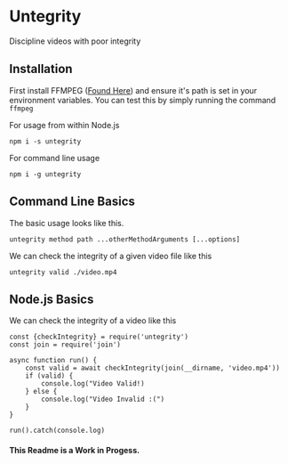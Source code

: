# Untegrity
Discipline videos with poor integrity

## Installation
First install FFMPEG ([Found Here](http://ffmpeg.zeranoe.com/builds/)) and ensure it's path is set in your environment variables. You can test this by simply running  the command `ffmpeg`

For usage from within Node.js
```
npm i -s untegrity
```
For command line usage
```
npm i -g untegrity
```

## Command Line Basics
The basic usage looks like this.
```
untegrity method path ...otherMethodArguments [...options]
```
We can check the integrity of a given video file like this
```
untegrity valid ./video.mp4
```

## Node.js Basics
We can check the integrity of a video like this
```
const {checkIntegrity} = require('untegrity')
const join = require('join')

async function run() {
	const valid = await checkIntegrity(join(__dirname, 'video.mp4'))
	if (valid) {
		console.log("Video Valid!)
	} else {
		console.log("Video Invalid :(")
	}
}

run().catch(console.log)
```
#### This Readme is a Work in Progess.
